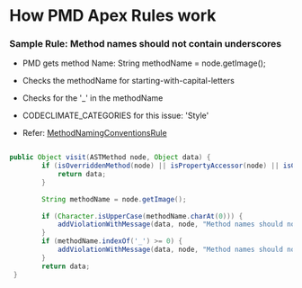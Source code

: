 # How PMD Apex Rules work

### Sample Rule: Method names should not contain underscores

- PMD gets method Name: String methodName = node.getImage();
- Checks the methodName for starting-with-capital-letters
- Checks for the '_' in the methodName
- CODECLIMATE_CATEGORIES for this issue: 'Style'

- Refer: [MethodNamingConventionsRule](http://pmd.sourceforge.net/pmd-5.5.3/pmd-apex/xref/net/sourceforge/pmd/lang/apex/rule/style/MethodNamingConventionsRule.html)

```java

public Object visit(ASTMethod node, Object data) {
  		if (isOverriddenMethod(node) || isPropertyAccessor(node) || isConstructor(node)) {
  			return data;
  		}
  
  		String methodName = node.getImage();
  
  		if (Character.isUpperCase(methodName.charAt(0))) {
  			addViolationWithMessage(data, node, "Method names should not start with capital letters");
  		}
  		if (methodName.indexOf('_') >= 0) {
  			addViolationWithMessage(data, node, "Method names should not contain underscores");
  		}
  		return data;
 }
 ```

